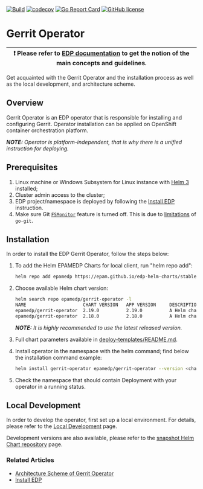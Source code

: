 [![Build](https://github.com/epam/edp-gerrit-operator/actions/workflows/build.yaml/badge.svg)](https://github.com/epam/edp-gerrit-operator/actions/workflows/build.yaml)
[![codecov](https://codecov.io/gh/epam/edp-gerrit-operator/branch/master/graph/badge.svg?token=8JOEVZL3VL)](https://codecov.io/gh/epam/edp-gerrit-operator)
[![Go Report Card](https://goreportcard.com/badge/github.com/epam/edp-gerrit-operator/v2)](https://goreportcard.com/report/github.com/epam/edp-gerrit-operator/v2)
[![GitHub license](https://img.shields.io/github/license/epam/edp-gerrit-operator)](https://github.com/epam/edp-gerrit-operator/blob/master/LICENSE-2.0)


# Gerrit Operator

| :heavy_exclamation_mark: Please refer to [EDP documentation](https://epam.github.io/edp-install/) to get the notion of the main concepts and guidelines. |
| --- |

Get acquainted with the Gerrit Operator and the installation process as well as the local development, and architecture scheme.

## Overview

Gerrit Operator is an EDP operator that is responsible for installing and configuring Gerrit. Operator installation can be applied on OpenShift container orchestration platform.

_**NOTE:** Operator is platform-independent, that is why there is a unified instruction for deploying._

## Prerequisites

1. Linux machine or Windows Subsystem for Linux instance with [Helm 3](https://helm.sh/docs/intro/install/) installed;
2. Cluster admin access to the cluster;
3. EDP project/namespace is deployed by following the [Install EDP](https://epam.github.io/edp-install/operator-guide/install-edp/) instruction.
4. Make sure Git [`FSMonitor`](https://www.git-scm.com/docs/git-fsmonitor--daemon) feature is turned off. This is due to [limitations](https://github.com/go-git/go-git/issues/299) of `go-git`.

## Installation

In order to install the EDP Gerrit Operator, follow the steps below:

1. To add the Helm EPAMEDP Charts for local client, run "helm repo add":
     ```bash
     helm repo add epamedp https://epam.github.io/edp-helm-charts/stable
     ```
2. Choose available Helm chart version:
     ```bash
     helm search repo epamedp/gerrit-operator -l
     NAME                     CHART VERSION   APP VERSION     DESCRIPTION
     epamedp/gerrit-operator  2.19.0          2.19.0          A Helm chart for EDP Gerrit Operator
     epamedp/gerrit-operator  2.18.0          2.18.0          A Helm chart for EDP Gerrit Operator
     ```

    _**NOTE:** It is highly recommended to use the latest released version._

3. Full chart parameters available in [deploy-templates/README.md](deploy-templates/README.md).

4. Install operator in the <edp-project> namespace with the helm command; find below the installation command example:
    ```bash
    helm install gerrit-operator epamedp/gerrit-operator --version <chart_version> --namespace <edp-project> --set name=gerrit-operator --set global.platform=<platform_type> --set global.dnsWildCard=<cluster_DNS_wildcard>
    ```
5. Check the <edp-project> namespace that should contain Deployment with your operator in a running status.

## Local Development

In order to develop the operator, first set up a local environment. For details, please refer to the [Local Development](https://epam.github.io/edp-install/developer-guide/local-development/) page.

Development versions are also available, please refer to the [snapshot Helm Chart repository](https://epam.github.io/edp-helm-charts/snapshot/) page.

### Related Articles

- [Architecture Scheme of Gerrit Operator](documentation/arch.md)
- [Install EDP](https://epam.github.io/edp-install/operator-guide/install-edp/)

